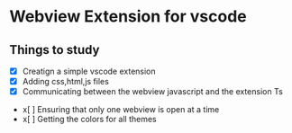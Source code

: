 # Webview Extension for vscode

## Things to study

- [x] Creatign a simple vscode extension
- [x] Adding css,html,js files
- [x] Communicating between the webview javascript and the extension Ts
- x[ ] Ensuring that only one webview is open at a time
- x[ ] Getting the colors for all themes 
